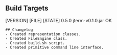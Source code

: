## Build Targets
[VERSION]    [FILE]              [STATE]
0.5.0        jterm-v0.1.0.jar    OK

```
## Changelog
- Created representation classes.
- Created FileEngine class.
- Created build.sh script.
- Created primitive command line interface.
```
